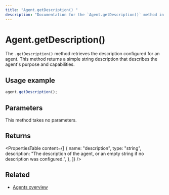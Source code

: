 ```yaml
---
title: "Agent.getDescription() "
description: "Documentation for the `Agent.getDescription()` method in Mastra agents, which retrieves the agent's description."
---
```


# Agent.getDescription()

The `.getDescription()` method retrieves the description configured for an agent. This method returns a simple string description that describes the agent's purpose and capabilities.

## Usage example

```typescript copy
agent.getDescription();
```

## Parameters

This method takes no parameters.

## Returns

<PropertiesTable
content={[
{
name: "description",
type: "string",
description: "The description of the agent, or an empty string if no description was configured.",
},
]}
/>

## Related

- [Agents overview](/docs/agents/overview)
